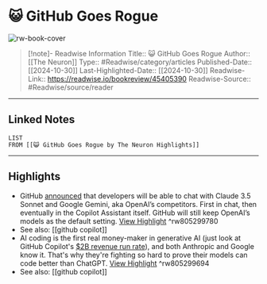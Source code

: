 # 😺 GitHub Goes Rogue

![rw-book-cover](https://readwise-assets.s3.amazonaws.com/static/images/article0.00998d930354.png)
<br>
>[!note]- Readwise Information
>Title:: 😺 GitHub Goes Rogue
>Author:: [[The Neuron]]
>Type:: #Readwise/category/articles
>Published-Date:: [[2024-10-30]]
>Last-Highlighted-Date:: [[2024-10-30]]
>Readwise-Link:: https://readwise.io/bookreview/45405390
>Readwise-Source:: #Readwise/source/reader
--- 

## Linked Notes
```dataview
LIST
FROM [[😺 GitHub Goes Rogue by The Neuron Highlights]]
```

---

## Highlights
- GitHub [announced](https://link.mail.beehiiv.com/ss/c/u001.26HABC69RFxgG0sCL9wUtUieCwTrPEBl3e9eV9N7oOqmBpLJ0TMDimQgnKQRxrsypu0sscIawU8ynud9ONHjvt8O4so0qxbbZczq_jvMnElhCW9EJKmc1MX3K_Nor9GoBl9J7c97kZ9Ir53okIyK1mrHWZOt_UHMXIH3all27SX4QIL_AgTUY7M1Mm5nAd4s6JVMcZZ5Jxx9nwmnQmBJK-bIXWVyiXwTndrzEUYOGIBi-qj7TM83ONy6tCzuUBdFpZjsncNzZ6KuCaGzbKGQfTmje-lguUKnvY9ACrQoArtzYcsRd1Jx2KQnJAusA25tqOrt_G2VOMWTzPIE_Y6aENx8qabj5zwILm8C6hHd95M/4b1/JmlagJeYQPeCKaluYKNasQ/h8/h001.n0rvGi8hY_csR3qH_JluLe4aiq_BFd7bMCmAbXxqnYU) that developers will be able to chat with Claude 3.5 Sonnet and Google Gemini, aka OpenAI’s competitors. First in chat, then eventually in the Copilot Assistant itself. GitHub will still keep OpenAI’s models as the default setting. [View Highlight](https://readwise.io/open/805299780) ^rw805299780 
- See also: [[github copilot]] 
- AI coding is the first real money-maker in generative AI (just look at GitHub Copilot's [$2B revenue run rate](https://link.mail.beehiiv.com/ss/c/u001.FsqOXv9Qp2p1svid1ILW2WhpFwoD0JcJQ0JbxQNjrCRRdlgAzmkdZyEybJjxEwffLWFgawCa1T_hVnHvrVQU58OsTsYUVlUZ7e_CLk6F6o8d-lrSoZxmGHS6b-mu9sG8Dpu6X_1eV19wWi6uj_ptcr4o_HS4pnyE2NHAARPcBDfnK6RcJItrCkb954FXywDSlG7fdbMuR4ImxokK5oJxP4TResoSe1YnegBjUBhJBnnZKOpKWR4yaRL7TFF40NVzvxNn8SKonGA9GI-h55jPeGh7eVjNk2FRtE1YwRrer2Qr4KY8hu0GtZHpCbbjVpejwUV8sskO6Es3pLiMHp1xDN8CgQC0-DHY1auAORfYp5s/4b1/JmlagJeYQPeCKaluYKNasQ/h16/h001.Bti8z9qlchNrg4XvxJF1Ngio_qnHtUWMRCKwZjEgAVE)), and both Anthropic and Google know it. That's why they're fighting so hard to prove their models can code better than ChatGPT. [View Highlight](https://readwise.io/open/805299694) ^rw805299694 
- See also: [[github copilot]] 
